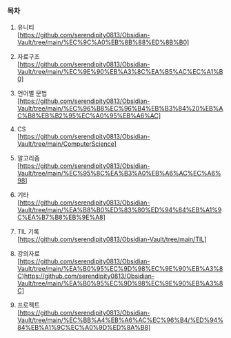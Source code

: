 ### 목차



1. 유니티   
[https://github.com/serendipity0813/Obsidian-Vault/tree/main/%EC%9C%A0%EB%8B%88%ED%8B%B0]

2. 자료구조   
[https://github.com/serendipity0813/Obsidian-Vault/tree/main/%EC%9E%90%EB%A3%8C%EA%B5%AC%EC%A1%B0]
  
4. 언어별 문법   
 [https://github.com/serendipity0813/Obsidian-Vault/tree/main/%EC%96%B8%EC%96%B4%EB%B3%84%20%EB%AC%B8%EB%B2%95%EC%A0%95%EB%A6%AC]
  
4. CS  
 [https://github.com/serendipity0813/Obsidian-Vault/tree/main/ComputerScience]
  
5. 알고리즘     
  [https://github.com/serendipity0813/Obsidian-Vault/tree/main/%EC%95%8C%EA%B3%A0%EB%A6%AC%EC%A6%98]
  
6. 기타      
  [https://github.com/serendipity0813/Obsidian-Vault/tree/main/%EA%B8%B0%ED%83%80%ED%94%84%EB%A1%9C%EA%B7%B8%EB%9E%A8]
  
7. TIL 기록    
  [https://github.com/serendipity0813/Obsidian-Vault/tree/main/TIL]
  
8. 강의자료   
 [https://github.com/serendipity0813/Obsidian-Vault/tree/main/%EA%B0%95%EC%9D%98%EC%9E%90%EB%A3%8C)https://github.com/serendipity0813/Obsidian-Vault/tree/main/%EA%B0%95%EC%9D%98%EC%9E%90%EB%A3%8C]

9. 프로젝트   
 [https://github.com/serendipity0813/Obsidian-Vault/tree/main/%EC%BB%A4%EB%A6%AC%EC%96%B4/%ED%94%84%EB%A1%9C%EC%A0%9D%ED%8A%B8]
